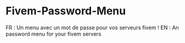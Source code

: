 # Fivem-Password-Menu
FR : Un menu avec un mot de passe pour vos serveurs fivem ! EN : An password menu for your fivem servers
